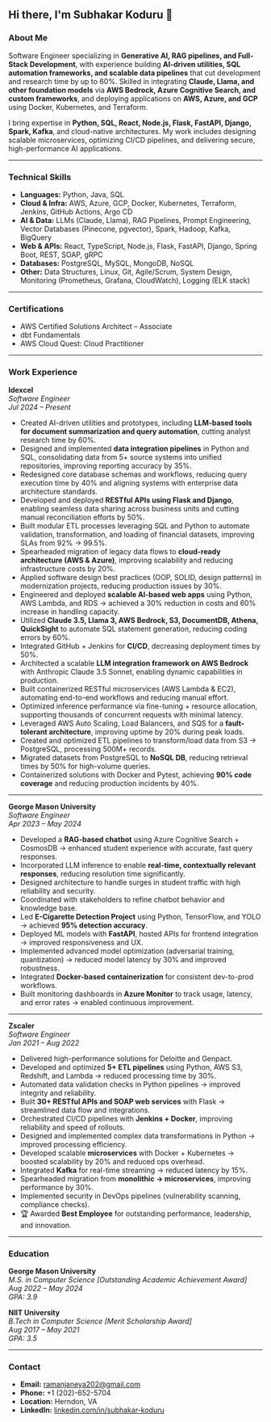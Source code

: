 ## Hi there, I'm Subhakar Koduru 👋  

### About Me  
Software Engineer specializing in **Generative AI, RAG pipelines, and Full-Stack Development**, with experience building **AI-driven utilities, SQL automation frameworks, and scalable data pipelines** that cut development and research time by up to 60%. Skilled in integrating **Claude, Llama, and other foundation models** via **AWS Bedrock, Azure Cognitive Search, and custom frameworks**, and deploying applications on **AWS, Azure, and GCP** using Docker, Kubernetes, and Terraform.  

I bring expertise in **Python, SQL, React, Node.js, Flask, FastAPI, Django, Spark, Kafka**, and cloud-native architectures. My work includes designing scalable microservices, optimizing CI/CD pipelines, and delivering secure, high-performance AI applications.  

---

### Technical Skills  
- **Languages:** Python, Java, SQL  
- **Cloud & Infra:** AWS, Azure, GCP, Docker, Kubernetes, Terraform, Jenkins, GitHub Actions, Argo CD  
- **AI & Data:** LLMs (Claude, Llama), RAG Pipelines, Prompt Engineering, Vector Databases (Pinecone, pgvector), Spark, Hadoop, Kafka, BigQuery  
- **Web & APIs:** React, TypeScript, Node.js, Flask, FastAPI, Django, Spring Boot, REST, SOAP, gRPC  
- **Databases:** PostgreSQL, MySQL, MongoDB, NoSQL  
- **Other:** Data Structures, Linux, Git, Agile/Scrum, System Design, Monitoring (Prometheus, Grafana, CloudWatch), Logging (ELK stack)  

---

### Certifications  
- AWS Certified Solutions Architect – Associate  
- dbt Fundamentals  
- AWS Cloud Quest: Cloud Practitioner  

---

### Work Experience  

**Idexcel**  
*Software Engineer*  
*Jul 2024 – Present*  
- Created AI-driven utilities and prototypes, including **LLM-based tools for document summarization and query automation**, cutting analyst research time by 60%.  
- Designed and implemented **data integration pipelines** in Python and SQL, consolidating data from 5+ source systems into unified repositories, improving reporting accuracy by 35%.  
- Redesigned core database schemas and workflows, reducing query execution time by 40% and aligning systems with enterprise data architecture standards.  
- Developed and deployed **RESTful APIs using Flask and Django**, enabling seamless data sharing across business units and cutting manual reconciliation efforts by 50%.  
- Built modular ETL processes leveraging SQL and Python to automate validation, transformation, and loading of financial datasets, improving SLAs from 92% → 99.5%.  
- Spearheaded migration of legacy data flows to **cloud-ready architecture (AWS & Azure)**, improving scalability and reducing infrastructure costs by 20%.  
- Applied software design best practices (OOP, SOLID, design patterns) in modernization projects, reducing production issues by 30%.  
- Engineered and deployed **scalable AI-based web apps** using Python, AWS Lambda, and RDS → achieved a 30% reduction in costs and 60% increase in handling capacity.  
- Utilized **Claude 3.5, Llama 3, AWS Bedrock, S3, DocumentDB, Athena, QuickSight** to automate SQL statement generation, reducing coding errors by 60%.  
- Integrated GitHub + Jenkins for **CI/CD**, decreasing deployment times by 50%.  
- Architected a scalable **LLM integration framework on AWS Bedrock** with Anthropic Claude 3.5 Sonnet, enabling dynamic capabilities in production.  
- Built containerized RESTful microservices (AWS Lambda & EC2), automating end-to-end workflows and reducing manual effort.  
- Optimized inference performance via fine-tuning + resource allocation, supporting thousands of concurrent requests with minimal latency.  
- Leveraged AWS Auto Scaling, Load Balancers, and SQS for a **fault-tolerant architecture**, improving uptime by 20% during peak loads.  
- Created and optimized ETL pipelines to transform/load data from S3 → PostgreSQL, processing 500M+ records.  
- Migrated datasets from PostgreSQL to **NoSQL DB**, reducing retrieval times by 50% for high-volume queries.  
- Containerized solutions with Docker and Pytest, achieving **90% code coverage** and reducing production incidents by 40%.  

---

**George Mason University**  
*Software Engineer*  
*Apr 2023 – May 2024*  
- Developed a **RAG-based chatbot** using Azure Cognitive Search + CosmosDB → enhanced student experience with accurate, fast query responses.  
- Incorporated LLM inference to enable **real-time, contextually relevant responses**, reducing resolution time significantly.  
- Designed architecture to handle surges in student traffic with high reliability and security.  
- Coordinated with stakeholders to refine chatbot behavior and knowledge base.  
- Led **E-Cigarette Detection Project** using Python, TensorFlow, and YOLO → achieved **95% detection accuracy**.  
- Deployed ML models with **FastAPI**, hosted APIs for frontend integration → improved responsiveness and UX.  
- Implemented advanced model optimization (adversarial training, quantization) → reduced model latency by 30% and improved robustness.  
- Integrated **Docker-based containerization** for consistent dev-to-prod workflows.  
- Built monitoring dashboards in **Azure Monitor** to track usage, latency, and error rates → enabled continuous improvement.  

---

**Zscaler**  
*Software Engineer*  
*Jan 2021 – Aug 2022*  
- Delivered high-performance solutions for Deloitte and Genpact.  
- Developed and optimized **5+ ETL pipelines** using Python, AWS S3, Redshift, and Lambda → reduced processing time by 30%.  
- Automated data validation checks in Python pipelines → improved integrity and reliability.  
- Built **30+ RESTful APIs and SOAP web services** with Flask → streamlined data flow and integrations.  
- Orchestrated CI/CD pipelines with **Jenkins + Docker**, improving reliability and speed of rollouts.  
- Designed and implemented complex data transformations in Python → improved processing efficiency.  
- Developed scalable **microservices** with Docker + Kubernetes → boosted scalability by 20% and reduced ops overhead.  
- Integrated **Kafka** for real-time streaming → reduced latency by 15%.  
- Spearheaded migration from **monolithic → microservices**, improving performance by 30%.  
- Implemented security in DevOps pipelines (vulnerability scanning, compliance checks).  
- 🏆 Awarded **Best Employee** for outstanding performance, leadership, and innovation.  

---

### Education  

**George Mason University**  
*M.S. in Computer Science [Outstanding Academic Achievement Award]*  
*Aug 2022 – May 2024*  
*GPA: 3.9*  

**NIIT University**  
*B.Tech in Computer Science [Merit Scholarship Award]*  
*Aug 2017 – May 2021*  
*GPA: 3.5*  

---

### Contact  
- **Email:** ramanjaneya202@gmail.com  
- **Phone:** +1 (202)-652-5704  
- **Location:** Herndon, VA  
- **LinkedIn:** [linkedin.com/in/subhakar-koduru](https://www.linkedin.com/in/subhakar-koduru/)  
